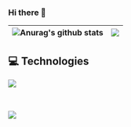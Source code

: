 ### Hi there 👋

| <img align="center" src="https://github-readme-stats.vercel.app/api?username=maciekt07&show_icons=true&theme=tokyonight" alt="Anurag's github stats" /> |<img align="center" src="https://github-readme-stats.vercel.app/api/top-langs/?username=maciekt07&layout=compact&theme=tokyonight&langs_count=4" />|
| ------------- | ------------- |

## 💻 Technologies

 <a href="https://skillicons.dev">
    <img src="https://skillicons.dev/icons?i=js,ts,react,vite,git,github,css,sass,styledcomponents,materialui,supabase,vscode,figma,blender&perline=8" />
  </a>

<br/><br/>
<a href="https://www.buymeacoffee.com/maciekt07" target="_blank">
 <img src="https://img.buymeacoffee.com/button-api/?text=Buy me a coffee&emoji=&slug=maciekt07&button_colour=1a1b27&font_colour=ffffff&font_family=Lato&outline_colour=ffffff&coffee_colour=FFDD00"></a>
</a>
